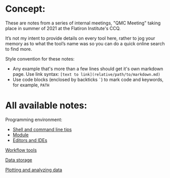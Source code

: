 # Concept:

These are notes from a series of internal meetings, "QMC Meeting" taking place in summer of 2021 at the Flatiron Institute's CCQ. 

It’s not my intent to provide details on every tool here, rather to jog your memory as to what the tool’s name was so you can do a quick online search to find more.

Style convention for these notes:
- Any example that's more than a few lines should get it's own markdown page. Use link syntax: `[text to link](relative/path/to/markdown.md)`
- Use code blocks (enclosed by backticks `` ` ``) to mark code and keywords, for example, `PATH`

# All available notes:
Programming environment:
* [Shell and command line tips](pages/bash.md)
* [Module](pages/module.md)
* [Editors and IDEs](pages/editors.md)

[Workflow tools](pages/workflow.md)

[Data storage](pages/data.md)

[Plotting and analyzing data](pages/plotting.md)
